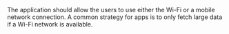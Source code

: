 The application should allow the users to use either the Wi-Fi or a mobile network connection. A common strategy for apps is to only fetch large data if a Wi-Fi network is available.